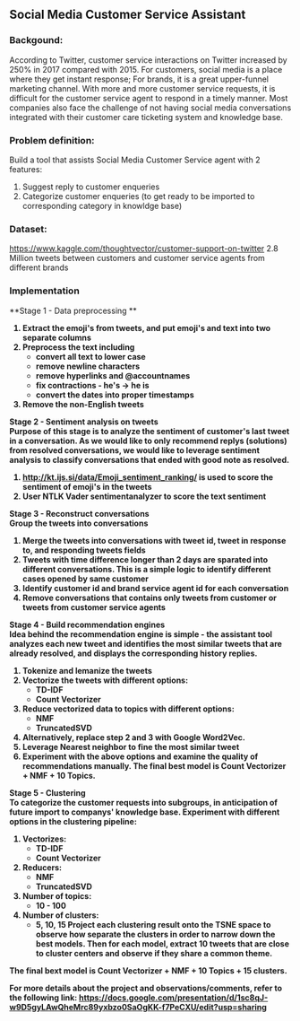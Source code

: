 
## Social Media Customer Service Assistant

### Backgound:
According to Twitter, customer service interactions on Twitter increased by 250% in 2017 compared with 2015. For customers, social media is a place where they get instant response; For brands, it is a great upper-funnel marketing channel. With more and more customer service requests, it is difficult for the customer service agent to respond in a timely manner. Most companies also face the challenge of not having social media conversations integrated with their customer care ticketing system and knowledge base.

### Problem definition:
Build a tool that assists Social Media Customer Service agent with 2 features:
  1. Suggest reply to customer enqueries
  2. Categorize customer enqueries (to get ready to be imported to corresponding category in knowldge base)

### Dataset:
https://www.kaggle.com/thoughtvector/customer-support-on-twitter
2.8 Million tweets between customers and customer service agents from different brands

### Implementation
**Stage 1 - Data preprocessing ** <b>
1. Extract the emoji's from tweets, and put emoji's and text into two separate columns
2. Preprocess the text including 
    * convert all text to lower case
    * remove newline characters
    * remove hyperlinks and @accountnames
    * fix contractions - he's -> he is
    * convert the dates into proper timestamps
3. Remove the non-English tweets
 
 **Stage 2 - Sentiment analysis on tweets** <br>
 Purpose of this stage is to analyze the sentiment of customer's last tweet in a conversation. As we would like to only recommend replys (solutions) from resolved conversations, we would like to leverage sentiment analysis to classify conversations that ended with good note as resolved.
 1. http://kt.ijs.si/data/Emoji_sentiment_ranking/ is used to score the sentiment of emoji's in the tweets
 2. User NTLK Vader sentimentanalyzer to score the text sentiment
 
 **Stage 3 - Reconstruct conversations** <br>
 Group the tweets into conversations
 1. Merge the tweets into conversations with tweet id, tweet in response to, and responding tweets fields
 2. Tweets with time difference longer than 2 days are sparated into different conversations. This is a simple logic to identify different cases opened by same customer
 3. Identify customer id and brand service agent id for each conversation
 4. Remove conversations that contains only tweets from customer or tweets from customer service agents
    
 **Stage 4 - Build recommendation engines** <br>
 Idea behind the recommendation engine is simple - the assistant tool analyzes each new tweet and identifies the most similar tweets that are already resolved, and displays the corresponding history replies.
 1. Tokenize and lemanize the tweets
 2. Vectorize the tweets with different options:
    * TD-IDF
    * Count Vectorizer
 3. Reduce vectorized data to topics with different options: 
    * NMF
    * TruncatedSVD
 4. Alternatively, replace step 2 and 3 with Google Word2Vec.
 5. Leverage Nearest neighbor to fine the most similar tweet
 6. Experiment with the above options and examine the quality of recommendations manually.
 The final best model is Count Vectorizer + NMF + 10 Topics.
 
  **Stage 5 - Clustering** <br>
 To categorize the customer requests into subgroups, in anticipation of future import to companys' knowledge base.
 Experiment with different options in the clustering pipeline:
 1. Vectorizes:
    * TD-IDF
    * Count Vectorizer
 2. Reducers:
    * NMF
    * TruncatedSVD
 3. Number of topics:
    * 10 - 100
 4. Number of clusters:
    * 5, 10, 15
 Project each clustering result onto the TSNE space to observe how separate the clusters in order to narrow down the best models. Then for each model, extract 10 tweets that are close to cluster centers and observe if they share a common theme.
 
 The final bext model is Count Vectorizer + NMF + 10 Topics + 15 clusters.
 
For more details about the project and observations/comments, refer to the following link:
https://docs.google.com/presentation/d/1sc8qJ-w9D5gyLAwQheMrc89yxbzo0SaOgKK-f7PeCXU/edit?usp=sharing

